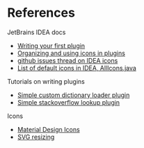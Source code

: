# References

JetBrains IDEA docs

- [Writing your first plugin](https://tinyurl.com/y67ygovg)
- [Organizing and using icons in plugins](https://tinyurl.com/y33rbxst)
- [github issues thread on IDEA icons](https://tinyurl.com/yxe8yhxt)
- [List of default icons in IDEA, AllIcons.java](https://tinyurl.com/y4nh4nwu)

Tutorials on writing plugins

- [Simple custom dictionary loader plugin](https://tinyurl.com/y2n8ymsh)
- [Simple stackoverflow lookup plugin](https://tinyurl.com/y336wul6)

Icons

- [Material Design Icons](https://tinyurl.com/y4op6mnt)
- [SVG resizing](https://tinyurl.com/y6mzgofw)